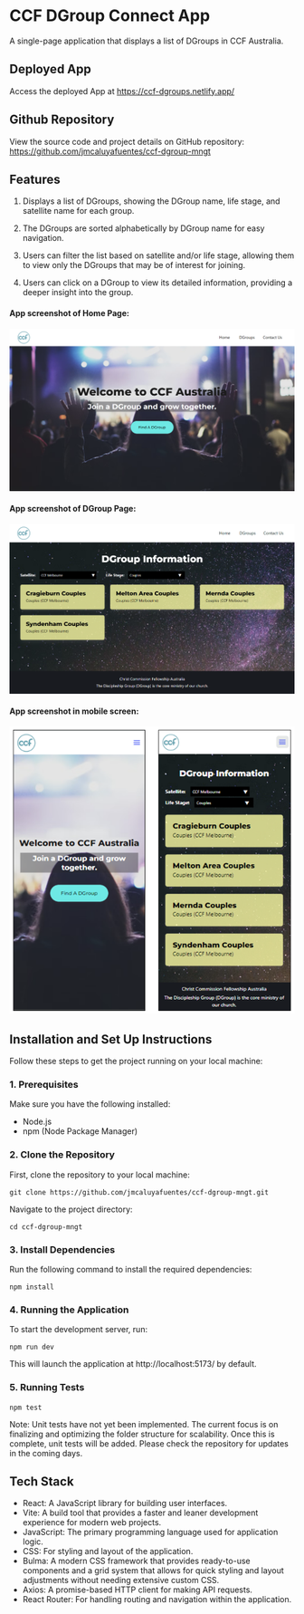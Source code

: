 # CCF DGroup Connect App

A single-page application that displays a list of DGroups in CCF Australia.

## Deployed App

Access the deployed App at https://ccf-dgroups.netlify.app/

## Github Repository

View the source code and project details on GitHub repository: https://github.com/jmcaluyafuentes/ccf-dgroup-mngt

## Features

1. Displays a list of DGroups, showing the DGroup name, life stage, and satellite name for each group.

2. The DGroups are sorted alphabetically by DGroup name for easy navigation.

3. Users can filter the list based on satellite and/or life stage, allowing them to view only the DGroups that may be of interest for joining.

4. Users can click on a DGroup to view its detailed information, providing a deeper insight into the group.

#### App screenshot of Home Page:

![Screenshot of home page](./docs/HomePage.png)

#### App screenshot of DGroup Page:

![Screenshot of page that displays all dgroups](./docs/DGroupPage.png)

#### App screenshot in mobile screen:

![Screenshot of page that displays all dgroups](./docs/mobile-screen.png)

## Installation and Set Up Instructions

Follow these steps to get the project running on your local machine:

### 1. Prerequisites

Make sure you have the following installed:

- Node.js  
- npm (Node Package Manager)

### 2. Clone the Repository

First, clone the repository to your local machine:

```
git clone https://github.com/jmcaluyafuentes/ccf-dgroup-mngt.git
```

Navigate to the project directory:

```
cd ccf-dgroup-mngt
```

### 3. Install Dependencies

Run the following command to install the required dependencies:

```
npm install
```

### 4. Running the Application

To start the development server, run:

```
npm run dev
```

This will launch the application at http://localhost:5173/ by default.

### 5. Running Tests

```
npm test
```

Note: Unit tests have not yet been implemented. The current focus is on finalizing and optimizing the folder structure for scalability. Once this is complete, unit tests will be added. Please check the repository for updates in the coming days.

## Tech Stack

- React: A JavaScript library for building user interfaces.
- Vite: A build tool that provides a faster and leaner development experience for modern web projects.
- JavaScript: The primary programming language used for application logic.
- CSS: For styling and layout of the application.
- Bulma: A modern CSS framework that provides ready-to-use components and a grid system that allows for quick styling and layout adjustments without needing extensive custom CSS.
- Axios: A promise-based HTTP client for making API requests.
- React Router: For handling routing and navigation within the application.
